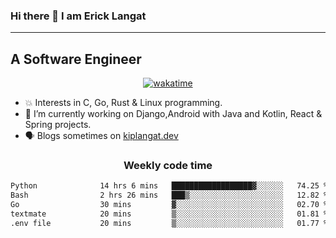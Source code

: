 ### Hi there 👋 I am Erick Langat
---
## A Software Engineer

<div align="center">
  
[![wakatime](https://wakatime.com/badge/user/55eadf42-c1c5-4930-b153-72952ac5ca5c.svg)](https://wakatime.com/@55eadf42-c1c5-4930-b153-72952ac5ca5c)

</div>

<!--
**elkiplangat/elkiplangat** is a ✨ _special_ ✨ repository because its `README.md` (this file) appears on your GitHub profile.

Here are some ideas to get you started:

- 🔭 I’m currently working on ...
- 🌱 I’m currently learning ...
- 👯 I’m looking to collaborate on ...
- 🤔 I’m looking for help with ...
- 💬 Ask me about ...
- 📫 How to reach me: ...
- 😄 Pronouns: ...
- ⚡ Fun fact: ...
-->
- 💥 Interests in C, Go, Rust & Linux programming. 
- 🔭 I’m currently working on Django,Android with Java and Kotlin, React & Spring projects.
-  🗣️ Blogs sometimes on [kiplangat.dev](https://kiplangat.dev)

<div align="center">
  <h3> Weekly code time </h3>

<!--START_SECTION:waka-->

```txt
Python              14 hrs 6 mins   ██████████████████▓░░░░░░   74.25 %
Bash                2 hrs 26 mins   ███▒░░░░░░░░░░░░░░░░░░░░░   12.82 %
Go                  30 mins         ▓░░░░░░░░░░░░░░░░░░░░░░░░   02.70 %
textmate            20 mins         ▒░░░░░░░░░░░░░░░░░░░░░░░░   01.81 %
.env file           20 mins         ▒░░░░░░░░░░░░░░░░░░░░░░░░   01.77 %
```

<!--END_SECTION:waka-->

</div>
